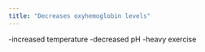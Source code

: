 ```yaml
---
title: "Decreases oxyhemoglobin levels"
---
```

-increased temperature
-decreased pH
-heavy exercise

